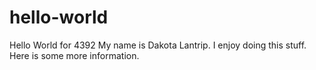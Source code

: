 # hello-world
Hello World for 4392
My name is Dakota Lantrip.
I enjoy doing this stuff.
Here is some more information.

